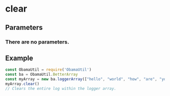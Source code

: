 # clear
## Parameters
### There are no parameters.
## Example
```javascript
const ObamaUtil = require('ObamaUtil')
const ba = ObamaUtil.BetterArray
const myArray = new ba.loggerArray(["hello", "world", "how", "are", "you"])
myArray.clear()
// Clears the entire log within the logger array.
```